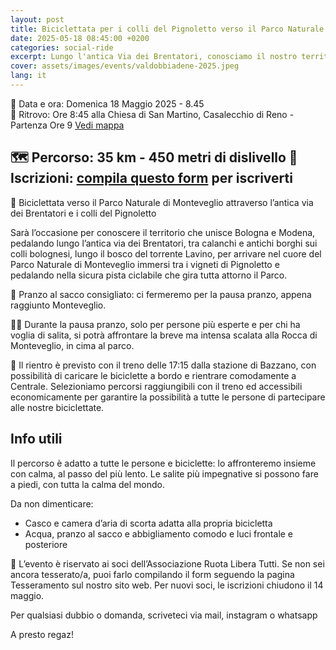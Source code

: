 ```yaml
---
layout: post
title: Biciclettata per i colli del Pignoletto verso il Parco Naturale di Monteveglio
date: 2025-05-18 08:45:00 +0200
categories: social-ride
excerpt: Lungo l'antica Via dei Brentatori, conosciamo il nostro territorio!
cover: assets/images/events/valdobbiadene-2025.jpeg
lang: it
---
```

📅 Data e ora: Domenica 18 Maggio 2025 - 8.45\
📍 Ritrovo: Ore 8:45 alla Chiesa di San Martino, Casalecchio di Reno - Partenza Ore 9 [Vedi mappa](https://g.co/kgs/zMs9tMo)

🗺️ Percorso: 35 km - 450 metri di dislivello 
📝 Iscrizioni: [compila questo form](https://forms.gle/FCEz15HYyfS6tkK29) per iscriverti
---

🌿 Biciclettata verso il Parco Naturale di Monteveglio attraverso l’antica via dei Brentatori e i colli del Pignoletto 

Sarà l’occasione per conoscere il territorio che unisce Bologna e Modena, pedalando lungo l’antica via dei Brentatori, tra calanchi e antichi borghi sui 
colli bolognesi, lungo il bosco del torrente Lavino, per arrivare nel cuore del Parco Naturale di Monteveglio immersi tra i vigneti di Pignoletto e 
pedalando nella sicura pista ciclabile che gira tutta attorno il Parco. 

🥪 Pranzo al sacco consigliato: ci fermeremo per la pausa pranzo, appena raggiunto Monteveglio. 

🚵‍♂️ Durante la pausa pranzo, solo per persone più esperte e per chi ha voglia di salita, si potrà affrontare la breve ma intensa scalata alla Rocca di Monteveglio, in cima al parco. 

🚆 Il rientro è previsto con il treno delle 17:15 dalla stazione di Bazzano, con possibilità di caricare le 
biciclette a bordo e rientrare comodamente a Centrale. Selezioniamo percorsi raggiungibili con il treno ed accessibili economicamente per garantire la possibilità a tutte le persone di partecipare alle nostre biciclettate.

## Info utili

Il percorso è adatto a tutte le persone e biciclette: lo affronteremo insieme con calma, al passo del più 
lento. Le salite più impegnative si possono fare a piedi, con tutta la calma del mondo. 

Da non dimenticare:
* Casco e camera d’aria di scorta adatta alla propria bicicletta 
* Acqua, pranzo al sacco e abbigliamento comodo e luci frontale e posteriore

🌻 L’evento è riservato ai soci dell’Associazione Ruota Libera Tutti. Se non sei ancora tesserato/a, puoi 
farlo compilando il form seguendo la pagina Tesseramento sul nostro sito web. Per nuovi soci, le iscrizioni 
chiudono il 14 maggio. 

Per qualsiasi dubbio o domanda, scriveteci via mail, instagram o whatsapp

A presto regaz! 
